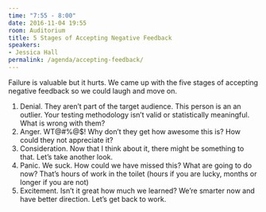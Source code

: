 ```yaml
---
time: "7:55 - 8:00"
date: 2016-11-04 19:55
room: Auditorium
title: 5 Stages of Accepting Negative Feedback
speakers:
- Jessica Hall
permalink: /agenda/accepting-feedback/
---
```


Failure is valuable but it hurts. We came up with the five stages of accepting negative feedback so we could laugh and move on.

1. Denial. They aren’t part of the target audience. This person is an an outlier. Your testing methodology isn’t valid or statistically meaningful. What is wrong with them?
2. Anger. WT@#%@$! Why don’t they get how awesome this is? How could they not appreciate it?
3. Consideration. Now that I think about it, there might be something to that. Let’s take another look.
4. Panic. We suck. How could we have missed this? What are going to do now? That’s hours of work in the toilet (hours if you are lucky, months or longer if you are not)
5. Excitement. Isn’t it great how much we learned? We’re smarter now and have better direction. Let’s get back to work.
